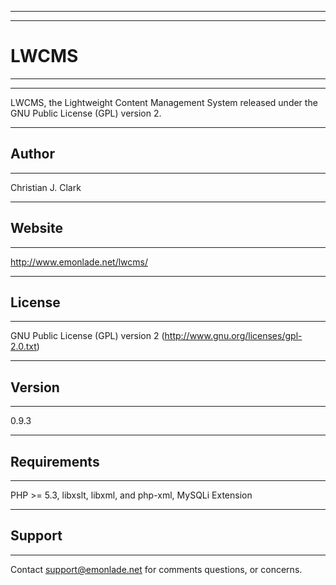 -----------------------------------------------------------------------------------------
-----------------------------------------------------------------------------------------
# LWCMS
-----------------------------------------------------------------------------------------
-----------------------------------------------------------------------------------------
LWCMS, the Lightweight Content Management System released under the GNU Public License (GPL) version 2.

-----------------------------------------------------------------------------------------
## Author
-----------------------------------------------------------------------------------------
Christian J. Clark

-----------------------------------------------------------------------------------------
## Website
-----------------------------------------------------------------------------------------
http://www.emonlade.net/lwcms/

-----------------------------------------------------------------------------------------
## License
-----------------------------------------------------------------------------------------
GNU Public License (GPL) version 2 (http://www.gnu.org/licenses/gpl-2.0.txt)

-----------------------------------------------------------------------------------------
## Version
-----------------------------------------------------------------------------------------
0.9.3

-----------------------------------------------------------------------------------------
## Requirements
-----------------------------------------------------------------------------------------
PHP >= 5.3, libxslt, libxml, and php-xml, MySQLi Extension

-----------------------------------------------------------------------------------------
## Support
-----------------------------------------------------------------------------------------
Contact support@emonlade.net for comments questions, or concerns.

